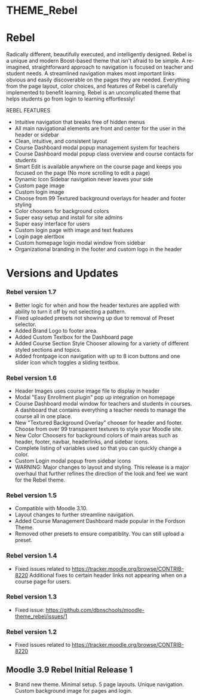 THEME_Rebel
===========

# Rebel
Radically different, beautifully executed, and intelligently designed.  Rebel is a unique and modern Boost-based theme that isn't afraid to be simple.  A re-imagined, straightforward approach to navigation is focused on teacher and student needs.  A streamlined navigation makes most important links obvious and easily discoverable on the pages they are needed. Everything from the page layout, color choices, and features of Rebel is carefully implemented to benefit learning.  Rebel is an uncomplicated theme that helps students go from login to learning effortlessly! 

REBEL FEATURES
* Intuitive navigation that breaks free of hidden menus
* All main navigational elements are front and center for the user in the header or sidebar
* Clean, intuitive, and consistent layout
* Course Dashboard modal popup management system for teachers
* Course Dashboard modal popup class overview and course contacts for students 
* Smart Edit is available anywhere on the course page and keeps you focused on the page (No more scrolling to edit a page)
* Dynamic Icon Sidebar navigation never leaves your side
* Custom page image
* Custom login image
* Choose from 99 Textured background overlays for header and footer styling
* Color choosers for background colors
* Super easy setup and install for site admins
* Super easy interface for users
* Custom login page with image and text features
* Login page alertbox
* Custom homepage login modal window from sidebar
* Organizational branding in the footer and custom logo in the header

# Versions and Updates

### Rebel version 1.7
* Better logic for when and how the header textures are applied with ability to turn it off by not selecting a pattern.
* Fixed uploaded presets not showing up due to removal of Preset selector.
* Added Brand Logo to footer area.
* Added Custom Textbox for the Dashboard page
* Added Course Section Style Chooser allowing for a variety of different styled sections and topics.
* Added frontpage icon navigation with up to 8 icon buttons and one slider icon which toggles a sliding textbox.

### Rebel version 1.6
* Header Images uses course image file to display in header
* Modal "Easy Enrollment plugin" pop up integration on homepage
* Course Dashboard modal window for teachers and students in courses.  A dashboard that contains everything a teacher needs to manage the course all in one place.
* New "Textured Background Overlay" chooser for header and footer.  Choose from over 99 transparent textures to style your Moodle site.
* New Color Choosers for background colors of main areas such as header, footer, navbar, headerlinks, and sidebar icons.
* Complete listing of variables used so that you can quickly change a color.  
* Custom Login modal popup from sidebar icons
* WARNING: Major changes to layout and styling.  This release is a major overhaul that further refines the direction of the look and feel we want for the Rebel theme.

### Rebel version 1.5
* Compatible with Moodle 3.10.
* Layout changes to further streamline navigation.
* Added Course Management Dashboard made popular in the Fordson Theme.
* Removed other presets to ensure compatiblity.  You can still upload a preset.  

### Rebel version 1.4
* Fixed issues related to https://tracker.moodle.org/browse/CONTRIB-8220  Additional fixes to certain header links not appearing when on a course page for users.

### Rebel version 1.3
* Fixed issue: https://github.com/dbnschools/moodle-theme_rebel/issues/1

### Rebel version 1.2
* Fixed issues related to https://tracker.moodle.org/browse/CONTRIB-8220

## Moodle 3.9 Rebel Initial Release 1
* Brand new theme.  Minimal setup.  5 page layouts.  Unique navigation.  Custom background image for pages and login.
